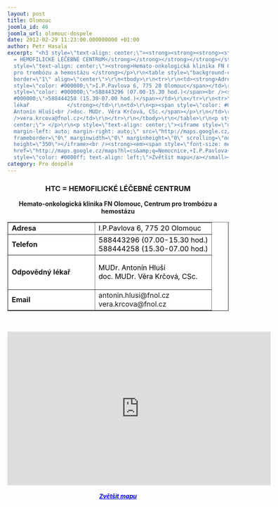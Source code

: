 ```yaml
---
layout: post
title: Olomouc
joomla_id: 46
joomla_url: olomouc-dospele
date: 2012-02-29 11:23:00.000000000 +01:00
author: Petr Hasala
excerpt: "<h3 style=\"text-align: center;\"><strong><strong><strong><strong><strong><strong><strong><strong>HTC
  = HEMOFILICKÉ LÉČEBNÉ CENTRUM</strong></strong></strong></strong></strong></strong></strong></strong></h3>\r\n<p
  style=\"text-align: center;\"><strong>Hemato-onkologická klinika FN Olomouc, Centrum
  pro trombózu a hemostázu </strong></p>\r\n<table style=\"background-color: #ffffff;\"
  border=\"1\" align=\"center\">\r\n<tbody>\r\n<tr>\r\n<td><strong>Adresa</strong></td>\r\n<td><span
  style=\"color: #000000;\">I.P.Pavlova 6, 775 20 Olomouc</span></td>\r\n</tr>\r\n<tr>\r\n<td><strong>Telefon</strong></td>\r\n<td><span
  style=\"color: #000000;\">588443296 (07.00-15.30 hod.)</span><br /><span style=\"color:
  #000000;\">588444258 (15.30-07.00 hod.)</span></td>\r\n</tr>\r\n<tr>\r\n<td><strong>Odpovědný
  lékař            </strong></td>\r\n<td>\r\n<p><span style=\"color: #000000;\">MUDr.
  Antonín Hluší<br />doc. MUDr. Věra Krčová, CSc.</span></p>\r\n</td>\r\n</tr>\r\n<tr>\r\n<td><strong>Email</strong></td>\r\n<td>antonin.hlusi@fnol.cz<br
  />vera.krcova@fnol.cz</td>\r\n</tr>\r\n</tbody>\r\n</table>\r\n<p style=\"text-align:
  center;\"> </p>\r\n<p style=\"text-align: center;\"><iframe style=\"display: block;
  margin-left: auto; margin-right: auto;\" src=\"http://maps.google.cz/maps?hl=cs&amp;q=Nemocnice,+I.P.Pavlova+6,+775+20+Olomouc&amp;ie=UTF8&amp;sqi=2&amp;hq=nemocnice+ip-pavlova+6+775+20&amp;hnear=Olomouc&amp;t=h&amp;brcurrent=5,0,0&amp;cid=6558357272090401516&amp;ll=49.58345,17.23918&amp;spn=0.019477,0.051498&amp;z=14&amp;iwloc=A&amp;output=embed\"
  frameborder=\"0\" marginwidth=\"0\" marginheight=\"0\" scrolling=\"no\" width=\"600\"
  height=\"350\"></iframe><br /><strong><em><span style=\"font-size: medium;\"><small><a
  href=\"http://maps.google.cz/maps?hl=cs&amp;q=Nemocnice,+I.P.Pavlova+6,+775+20+Olomouc&amp;ie=UTF8&amp;sqi=2&amp;hq=nemocnice+ip-pavlova+6+775+20&amp;hnear=Olomouc&amp;t=h&amp;brcurrent=5,0,0&amp;cid=6558357272090401516&amp;ll=49.58345,17.23918&amp;spn=0.019477,0.051498&amp;z=14&amp;iwloc=A&amp;source=embed\"
  style=\"color: #0000ff; text-align: left;\">Zvětšit mapu</a></small></span></em></strong></p>"
category: Pro dospělé
---
```

<h3 style="text-align: center;"><strong><strong><strong><strong><strong><strong><strong><strong>HTC = HEMOFILICKÉ LÉČEBNÉ CENTRUM</strong></strong></strong></strong></strong></strong></strong></strong></h3>
<p style="text-align: center;"><strong>Hemato-onkologická klinika FN Olomouc, Centrum pro trombózu a hemostázu </strong></p>
<table style="background-color: #ffffff;" border="1" align="center">
<tbody>
<tr>
<td><strong>Adresa</strong></td>
<td><span style="color: #000000;">I.P.Pavlova 6, 775 20 Olomouc</span></td>
</tr>
<tr>
<td><strong>Telefon</strong></td>
<td><span style="color: #000000;">588443296 (07.00-15.30 hod.)</span><br /><span style="color: #000000;">588444258 (15.30-07.00 hod.)</span></td>
</tr>
<tr>
<td><strong>Odpovědný lékař            </strong></td>
<td>
<p><span style="color: #000000;">MUDr. Antonín Hluší<br />doc. MUDr. Věra Krčová, CSc.</span></p>
</td>
</tr>
<tr>
<td><strong>Email</strong></td>
<td>antonin.hlusi@fnol.cz<br />vera.krcova@fnol.cz</td>
</tr>
</tbody>
</table>
<p style="text-align: center;"> </p>
<p style="text-align: center;"><iframe style="display: block; margin-left: auto; margin-right: auto;" src="http://maps.google.cz/maps?hl=cs&amp;q=Nemocnice,+I.P.Pavlova+6,+775+20+Olomouc&amp;ie=UTF8&amp;sqi=2&amp;hq=nemocnice+ip-pavlova+6+775+20&amp;hnear=Olomouc&amp;t=h&amp;brcurrent=5,0,0&amp;cid=6558357272090401516&amp;ll=49.58345,17.23918&amp;spn=0.019477,0.051498&amp;z=14&amp;iwloc=A&amp;output=embed" frameborder="0" marginwidth="0" marginheight="0" scrolling="no" width="600" height="350"></iframe><br /><strong><em><span style="font-size: medium;"><small><a href="http://maps.google.cz/maps?hl=cs&amp;q=Nemocnice,+I.P.Pavlova+6,+775+20+Olomouc&amp;ie=UTF8&amp;sqi=2&amp;hq=nemocnice+ip-pavlova+6+775+20&amp;hnear=Olomouc&amp;t=h&amp;brcurrent=5,0,0&amp;cid=6558357272090401516&amp;ll=49.58345,17.23918&amp;spn=0.019477,0.051498&amp;z=14&amp;iwloc=A&amp;source=embed" style="color: #0000ff; text-align: left;">Zvětšit mapu</a></small></span></em></strong></p>
